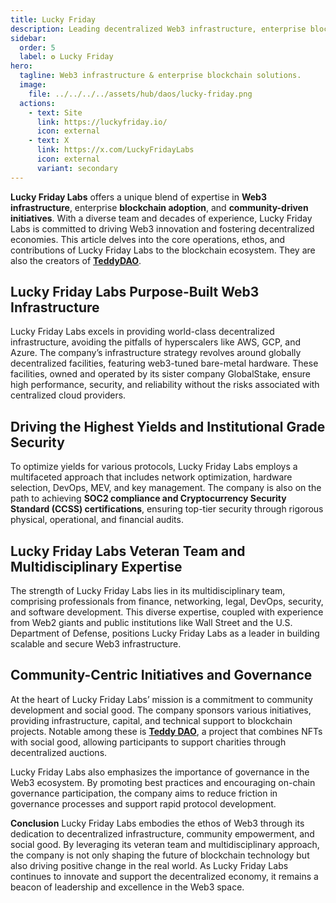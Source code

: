 ```yaml
---
title: Lucky Friday
description: Leading decentralized Web3 infrastructure, enterprise blockchain solutions, and community-driven social good initiatives.
sidebar:
  order: 5
  label: ✪ Lucky Friday
hero:
  tagline: Web3 infrastructure & enterprise blockchain solutions.
  image: 
    file: ../../../../assets/hub/daos/lucky-friday.png
  actions:
    - text: Site
      link: https://luckyfriday.io/
      icon: external
    - text: X
      link: https://x.com/LuckyFridayLabs
      icon: external
      variant: secondary
---
```


**Lucky Friday Labs** offers a unique blend of expertise in **Web3 infrastructure**, enterprise **blockchain adoption**, and **community-driven initiatives**. With a diverse team and decades of experience, Lucky Friday Labs is committed to driving Web3 innovation and fostering decentralized economies. This article delves into the core operations, ethos, and contributions of Lucky Friday Labs to the blockchain ecosystem. They are also the creators of **[TeddyDAO](/hub/daos/teddydao)**.

## Lucky Friday Labs Purpose-Built Web3 Infrastructure
Lucky Friday Labs excels in providing world-class decentralized infrastructure, avoiding the pitfalls of hyperscalers like AWS, GCP, and Azure. The company’s infrastructure strategy revolves around globally decentralized facilities, featuring web3-tuned bare-metal hardware. These facilities, owned and operated by its sister company GlobalStake, ensure high performance, security, and reliability without the risks associated with centralized cloud providers.

## Driving the Highest Yields and Institutional Grade Security
To optimize yields for various protocols, Lucky Friday Labs employs a multifaceted approach that includes network optimization, hardware selection, DevOps, MEV, and key management. The company is also on the path to achieving **SOC2 compliance and Cryptocurrency Security Standard (CCSS) certifications**, ensuring top-tier security through rigorous physical, operational, and financial audits.

## Lucky Friday Labs Veteran Team and Multidisciplinary Expertise
The strength of Lucky Friday Labs lies in its multidisciplinary team, comprising professionals from finance, networking, legal, DevOps, security, and software development. This diverse expertise, coupled with experience from Web2 giants and public institutions like Wall Street and the U.S. Department of Defense, positions Lucky Friday Labs as a leader in building scalable and secure Web3 infrastructure.

## Community-Centric Initiatives and Governance
At the heart of Lucky Friday Labs’ mission is a commitment to community development and social good. The company sponsors various initiatives, providing infrastructure, capital, and technical support to blockchain projects. Notable among these is [**Teddy DAO**](https://dablock.com/ecosystem/teddydao/), a project that combines NFTs with social good, allowing participants to support charities through decentralized auctions.

Lucky Friday Labs also emphasizes the importance of governance in the Web3 ecosystem. By promoting best practices and encouraging on-chain governance participation, the company aims to reduce friction in governance processes and support rapid protocol development.

**Conclusion**
Lucky Friday Labs embodies the ethos of Web3 through its dedication to decentralized infrastructure, community empowerment, and social good. By leveraging its veteran team and multidisciplinary approach, the company is not only shaping the future of blockchain technology but also driving positive change in the real world. As Lucky Friday Labs continues to innovate and support the decentralized economy, it remains a beacon of leadership and excellence in the Web3 space.
